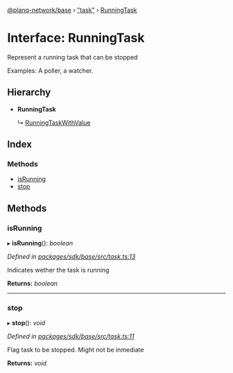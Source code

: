 [@planq-network/base](../README.md) › ["task"](../modules/_task_.md) › [RunningTask](_task_.runningtask.md)

# Interface: RunningTask

Represent a running task that can be stopped

Examples: A poller, a watcher.

## Hierarchy

* **RunningTask**

  ↳ [RunningTaskWithValue](_task_.runningtaskwithvalue.md)

## Index

### Methods

* [isRunning](_task_.runningtask.md#isrunning)
* [stop](_task_.runningtask.md#stop)

## Methods

###  isRunning

▸ **isRunning**(): *boolean*

*Defined in [packages/sdk/base/src/task.ts:13](https://github.com/planq-network/planq-sdk/blob/master/packages/sdk/base/src/task.ts#L13)*

Indicates wether the task is running

**Returns:** *boolean*

___

###  stop

▸ **stop**(): *void*

*Defined in [packages/sdk/base/src/task.ts:11](https://github.com/planq-network/planq-sdk/blob/master/packages/sdk/base/src/task.ts#L11)*

Flag task to be stopped. Might not be inmediate

**Returns:** *void*
